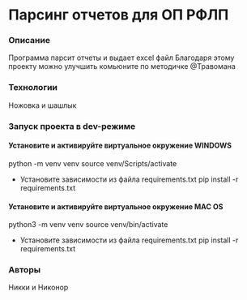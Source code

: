 
# Парсинг отчетов для ОП РФЛП

### Описание
Программа парсит отчеты и выдает excel файл
Благодаря этому проекту можно  улучшить комьюните по методичке @Травомана

### Технологии
Ножовка и шашлык

### Запуск проекта в dev-режиме

#### Установите и активируйте виртуальное окружение WINDOWS

python -m venv venv
source venv/Scripts/activate
- Установите зависимости из файла requirements.txt
pip install -r requirements.txt

#### Установите и активируйте виртуальное окружение MAC OS
python3 -m venv venv
source venv/bin/activate

- Установите зависимости из файла requirements.txt
pip install -r requirements.txt

### Авторы
Никки и Никонор
